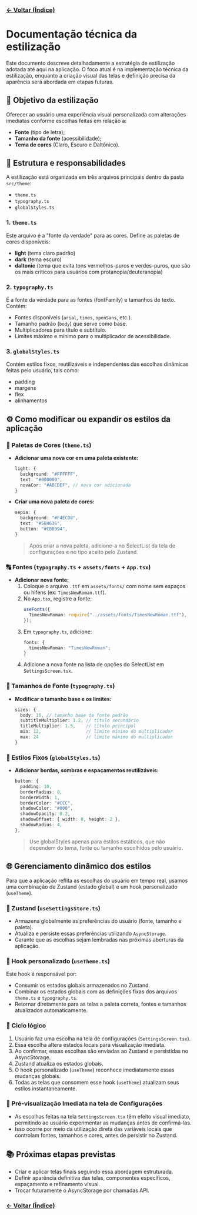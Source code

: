 ### [← Voltar (Índice)](../index.md)

# Documentação técnica da estilização

Este documento descreve detalhadamente a estratégia de estilização adotada até aqui na aplicação. O foco atual é na implementação técnica da estilização, enquanto a criação visual das telas e definição precisa da aparência será abordada em etapas futuras.

## 📌 Objetivo da estilização

Oferecer ao usuário uma experiência visual personalizada com alterações imediatas conforme escolhas feitas em relação a:

- **Fonte** (tipo de letra);
- **Tamanho da fonte** (acessibilidade);
- **Tema de cores** (Claro, Escuro e Daltônico).

## 📂 Estrutura e responsabilidades

A estilização está organizada em três arquivos principais dentro da pasta `src/theme`:

- `theme.ts`
- `typography.ts`
- `globalStyles.ts`

### 1. `theme.ts`

Este arquivo é a "fonte da verdade" para as cores. Define as paletas de cores disponíveis:

- **light** (tema claro padrão)
- **dark** (tema escuro)
- **daltonic** (tema que evita tons vermelhos-puros e verdes-puros, que são os mais críticos para usuários com protanopia/deuteranopia)

### 2. `typography.ts`

É a fonte da verdade para as fontes (fontFamily) e tamanhos de texto. Contém:

- Fontes disponíveis (`arial`, `times`, `openSans`, etc.).
- Tamanho padrão (`body`) que serve como base.
- Multiplicadores para título e subtítulo.
- Limites máximo e mínimo para o multiplicador de acessibilidade.

### 3. `globalStyles.ts`

Contém estilos fixos, reutilizáveis e independentes das escolhas dinâmicas feitas pelo usuário, tais como:

- padding
- margens
- flex
- alinhamentos

## ⚙️ Como modificar ou expandir os estilos da aplicação

### 🎨 Paletas de Cores (`theme.ts`)

- **Adicionar uma nova cor em uma paleta existente:**

  ```ts
  light: {
    background: "#FFFFFF",
    text: "#000000",
    novaCor: "#ABCDEF", // nova cor adicionada
  }
  ```

- **Criar uma nova paleta de cores:**
  ```ts
  sepia: {
    background: "#F4ECD8",
    text: "#5B4636",
    button: "#CBB994",
  }
  ```
  > Após criar a nova paleta, adicione-a no SelectList da tela de configurações e no tipo aceito pelo Zustand.

### 🔠 Fontes (`typography.ts` + `assets/fonts` + `App.tsx`)

- **Adicionar nova fonte:**
  1. Coloque o arquivo `.ttf` em `assets/fonts/` com nome sem espaços ou hifens (ex: `TimesNewRoman.ttf`).
  2. No `App.tsx`, registre a fonte:
     ```ts
     useFonts({
       TimesNewRoman: require("../assets/fonts/TimesNewRoman.ttf"),
     });
     ```
  3. Em `typography.ts`, adicione:
     ```ts
     fonts: {
       timesNewRoman: "TimesNewRoman";
     }
     ```
  4. Adicione a nova fonte na lista de opções do SelectList em `SettingsScreen.tsx`.

### 🔡 Tamanhos de Fonte (`typography.ts`)

- **Modificar o tamanho base e os limites:**
  ```ts
  sizes: {
    body: 16, // tamanho base da fonte padrão
    subtitleMultiplier: 1.2, // título secundário
    titleMultiplier: 1.5,    // título principal
    min: 12,                 // limite mínimo do multiplicador
    max: 24                  // limite máximo do multiplicador
  }
  ```

### 🧱 Estilos Fixos (`globalStyles.ts`)

- **Adicionar bordas, sombras e espaçamentos reutilizáveis:**
  ```ts
  button: {
    padding: 10,
    borderRadius: 8,
    borderWidth: 1,
    borderColor: "#CCC",
    shadowColor: "#000",
    shadowOpacity: 0.2,
    shadowOffset: { width: 0, height: 2 },
    shadowRadius: 4,
  },
  ```
  > Use globalStyles apenas para estilos estáticos, que não dependem do tema, fonte ou tamanho escolhidos pelo usuário.

## 🌐 Gerenciamento dinâmico dos estilos

Para que a aplicação reflita as escolhas do usuário em tempo real, usamos uma combinação de Zustand (estado global) e um hook personalizado (`useTheme`).

### 📌 Zustand (`useSettingsStore.ts`)

- Armazena globalmente as preferências do usuário (fonte, tamanho e paleta).
- Atualiza e persiste essas preferências utilizando `AsyncStorage`.
- Garante que as escolhas sejam lembradas nas próximas aberturas da aplicação.

### 📌 Hook personalizado (`useTheme.ts`)

Este hook é responsável por:

- Consumir os estados globais armazenados no Zustand.
- Combinar os estados globais com as definições fixas dos arquivos `theme.ts` e `typography.ts`.
- Retornar diretamente para as telas a paleta correta, fontes e tamanhos atualizados automaticamente.

### 🔄 Ciclo lógico

1. Usuário faz uma escolha na tela de configurações (`SettingsScreen.tsx`).
2. Essa escolha altera estados locais para visualização imediata.
3. Ao confirmar, essas escolhas são enviadas ao Zustand e persistidas no AsyncStorage.
4. Zustand atualiza os estados globais.
5. O hook personalizado (`useTheme`) reconhece imediatamente essas mudanças globais.
6. Todas as telas que consomem esse hook (`useTheme`) atualizam seus estilos instantaneamente.

### 🎯 Pré-visualização Imediata na tela de Configurações

- As escolhas feitas na tela `SettingsScreen.tsx` têm efeito visual imediato, permitindo ao usuário experimentar as mudanças antes de confirmá-las.
- Isso ocorre por meio da utilização direta das variáveis locais que controlam fontes, tamanhos e cores, antes de persistir no Zustand.

## 📚 Próximas etapas previstas

- Criar e aplicar telas finais seguindo essa abordagem estruturada.
- Definir aparência definitiva das telas, componentes específicos, espaçamento e refinamento visual.
- Trocar futuramente o AsyncStorage por chamadas API.

### [← Voltar (Índice)](../index.md)

